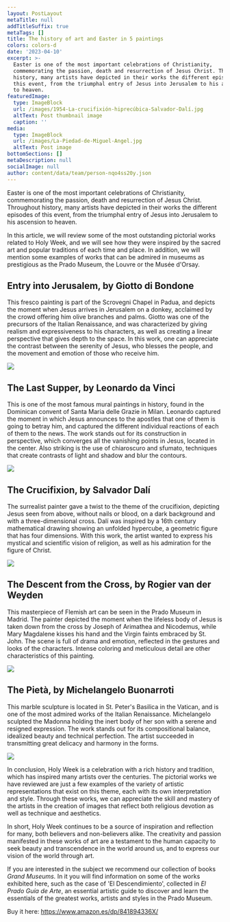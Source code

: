```yaml
---
layout: PostLayout
metaTitle: null
addTitleSuffix: true
metaTags: []
title: The history of art and Easter in 5 paintings
colors: colors-d
date: '2023-04-10'
excerpt: >-
  Easter is one of the most important celebrations of Christianity,
  commemorating the passion, death and resurrection of Jesus Christ. Throughout
  history, many artists have depicted in their works the different episodes of
  this event, from the triumphal entry of Jesus into Jerusalem to his ascension
  to heaven.
featuredImage:
  type: ImageBlock
  url: /images/1954-La-crucifixión-hiprecúbica-Salvador-Dalí.jpg
  altText: Post thumbnail image
  caption: ''
media:
  type: ImageBlock
  url: /images/La-Piedad-de-Miguel-Angel.jpg
  altText: Post image
bottomSections: []
metaDescription: null
socialImage: null
author: content/data/team/person-nqo4ss20y.json
---
```

Easter is one of the most important celebrations of Christianity, commemorating the passion, death and resurrection of Jesus Christ. Throughout history, many artists have depicted in their works the different episodes of this event, from the triumphal entry of Jesus into Jerusalem to his ascension to heaven.

In this article, we will review some of the most outstanding pictorial works related to Holy Week, and we will see how they were inspired by the sacred art and popular traditions of each time and place. In addition, we will mention some examples of works that can be admired in museums as prestigious as the Prado Museum, the Louvre or the Musée d'Orsay.

## Entry into Jerusalem, by Giotto di Bondone

This fresco painting is part of the Scrovegni Chapel in Padua, and depicts the moment when Jesus arrives in Jerusalem on a donkey, acclaimed by the crowd offering him olive branches and palms. Giotto was one of the precursors of the Italian Renaissance, and was characterized by giving realism and expressiveness to his characters, as well as creating a linear perspective that gives depth to the space. In this work, one can appreciate the contrast between the serenity of Jesus, who blesses the people, and the movement and emotion of those who receive him.

![](https://artelarana.lunaazul.org/wp-content/uploads/sites/2/2017/04/Entrada-en-Jerusal%C3%A9n-de-Giotto-di-Bondone.jpg)

## The Last Supper, by Leonardo da Vinci

This is one of the most famous mural paintings in history, found in the Dominican convent of Santa Maria delle Grazie in Milan. Leonardo captured the moment in which Jesus announces to the apostles that one of them is going to betray him, and captured the different individual reactions of each of them to the news. The work stands out for its construction in perspective, which converges all the vanishing points in Jesus, located in the center. Also striking is the use of chiaroscuro and sfumato, techniques that create contrasts of light and shadow and blur the contours.

![](https://plumasatomicas.com/wp-content/uploads/2020/04/Ultima-Cena-Jueves-Santo-Cuadro-Da-Vinci-1200x720.jpg)

## The Crucifixion, by Salvador Dalí

The surrealist painter gave a twist to the theme of the crucifixion, depicting Jesus seen from above, without nails or blood, on a dark background and with a three-dimensional cross. Dalí was inspired by a 16th century mathematical drawing showing an unfolded hypercube, a geometric figure that has four dimensions. With this work, the artist wanted to express his mystical and scientific vision of religion, as well as his admiration for the figure of Christ.

![](/images/1954-La-crucifixi%C3%B3n-hiprec%C3%BAbica-Salvador-Dal%C3%AD.jpg)

## The Descent from the Cross, by Rogier van der Weyden

This masterpiece of Flemish art can be seen in the Prado Museum in Madrid. The painter depicted the moment when the lifeless body of Jesus is taken down from the cross by Joseph of Arimathea and Nicodemus, while Mary Magdalene kisses his hand and the Virgin faints embraced by St. John. The scene is full of drama and emotion, reflected in the gestures and looks of the characters. Intense coloring and meticulous detail are other characteristics of this painting.

![](https://upload.wikimedia.org/wikipedia/commons/9/98/Weyden-descendimiento-prado-Ca-1435.jpg)

## The Pietà, by Michelangelo Buonarroti

This marble sculpture is located in St. Peter's Basilica in the Vatican, and is one of the most admired works of the Italian Renaissance. Michelangelo sculpted the Madonna holding the inert body of her son with a serene and resigned expression. The work stands out for its compositional balance, idealized beauty and technical perfection. The artist succeeded in transmitting great delicacy and harmony in the forms.

![](https://www.holyart.es/blog/wp-content/uploads/sites/13/2022/01/La-Piedad-de-Miguel-Angel.jpg)

In conclusion, Holy Week is a celebration with a rich history and tradition, which has inspired many artists over the centuries. The pictorial works we have reviewed are just a few examples of the variety of artistic representations that exist on this theme, each with its own interpretation and style. Through these works, we can appreciate the skill and mastery of the artists in the creation of images that reflect both religious devotion as well as technique and aesthetics.

In short, Holy Week continues to be a source of inspiration and reflection for many, both believers and non-believers alike. The creativity and passion manifested in these works of art are a testament to the human capacity to seek beauty and transcendence in the world around us, and to express our vision of the world through art.


If you are interested in the subject we recommend our collection of books *Grand Museums.* In it you will find information on some of the works exhibited here, such as the case of 'El Descendimiento', collected in *El Prado Guía de Arte*, an essential artistic guide to discover and learn the essentials of the greatest works, artists and styles in the Prado Museum.

Buy it here: <https://www.amazon.es/dp/841894336X/>



